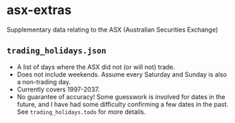 # asx-extras
Supplementary data relating to the ASX (Australian Securities Exchange)

## `trading_holidays.json`
* A list of days where the ASX did not (or will not) trade.
* Does not include weekends. Assume every Saturday and Sunday is also a non-trading day.
* Currently covers 1997-2037.
* No guarantee of accuracy! Some guesswork is involved for dates in the future, and I have had some difficulty confirming a few dates in the past. See `trading_holidays.todo` for more details.